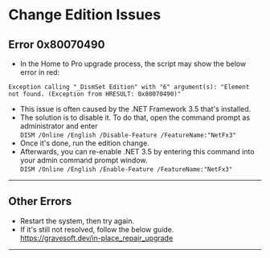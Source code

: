 # Change Edition Issues

## Error 0x80070490

-   In the Home to Pro upgrade process, the script may show the below error in red:  
```         
Exception calling "_DismSet Edition" with "6" argument(s): "Element not found. (Exception from HRESULT: 0x80070490)"
```
-   This issue is often caused by the .NET Framework 3.5 that's installed.
-   The solution is to disable it. To do that, open the command prompt as administrator and enter  
    `DISM /Online /English /Disable-Feature /FeatureName:"NetFx3"`
-   Once it's done, run the edition change.
-   Afterwards, you can re-enable .NET 3.5 by entering this command into your admin command prompt window.    
    `DISM /Online /English /Enable-Feature /FeatureName:"NetFx3"`

---

## Other Errors

-   Restart the system, then try again.
-   If it's still not resolved, follow the below guide.  
https://gravesoft.dev/in-place_repair_upgrade

---
